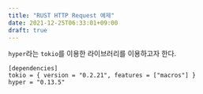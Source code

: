 ```yaml
---
title: "RUST HTTP Request 예제"
date: 2021-12-25T06:33:01+09:00
draft: true
---
```


`hyper`라는 `tokio`를 이용한 라이브러리를 이용하고자 한다.



```
[dependencies]
tokio = { version = "0.2.21", features = ["macros"] }
hyper = "0.13.5"
```

